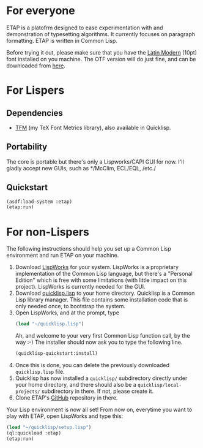 # For everyone
ETAP is a platofrm designed to ease experimentation with and demonstration of
typesetting algorithms. It currently focuses on paragraph formatting. ETAP is
written in Common Lisp.

Before trying it out, please make sure that you have the [Latin
Modern](https://www.gust.org.pl/projects/e-foundry/latin-modern) (10pt) font
installed on you machine. The OTF version will do just fine, and can be
downloaded from
[here](https://www.gust.org.pl/projects/e-foundry/latin-modern/download).

# For Lispers
## Dependencies
- [TFM](https://github.com/didierverna/tfm) (my TeX Font Metrics library),
  also available in Quicklisp.
## Portability
The core is portable but there's only a Lispworks/CAPI GUI for now. I'll
gladly accept new GUIs, such as */McClim, ECL/EQL, /etc./
## Quickstart
```lisp
(asdf:load-system :etap)
(etap:run)
```

# For non-Lispers
The following instructions should help you set up a Common Lisp environment
and run ETAP on your machine.

1. Download [LispWorks](http://www.lispworks.com) for your system. LispWorks
   is a proprietary implementation of the Common Lisp language, but there's a
   "Personal Edition" which is free with some limitations (with little impact
   on this project). LispWorks is currently needed for the GUI.
2. Download [quicklisp.lisp](https://beta.quicklisp.org/quicklisp.lisp) to
   your home directory. Quicklisp is a Common Lisp library manager. This file
   contains some installation code that is only needed once, to bootstrap the
   system.
3. Open LispWorks, and at the prompt, type
   ```lisp
   (load "~/quicklisp.lisp")
   ```
	Ah, and welcome to your very first Common Lisp function call, by the way
   :-) The installer should now ask you to type the following line.
   ```lisp
   (quicklisp-quickstart:install)
   ```
4. Once this is done, you can delete the previously downloaded
   `quicklisp.lisp` file.
5. Quicklisp has now installed a `quicklisp/` subdirectory directly under your
   home directory, and there should also be a `quicklisp/local-projects/`
   subdirectory in there. If not, please create it.
6. Clone ETAP's [GitHub](https://github.com/didierverna/etap) repository in
   there.

Your Lisp environment is now all set! From now on, everytime you want
to play with ETAP, open LispWorks and type this:
```lisp
(load "~/quicklisp/setup.lisp")
(ql:quickload :etap)
(etap:run)
```
